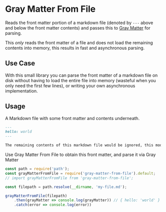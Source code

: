 # Gray Matter From File

Reads the front matter portion of a markdown file (denoted by `---` above and below the front matter contents) and passes this to [Gray Matter](https://www.npmjs.com/package/gray-matter) for parsing.

This *only* reads the front matter of a file and does not load the remaining contents into memory, this results in fast and asynchronous parsing.

## Use Case

With this small library you can parse the front matter of a markdown file on disk without having to load the entire file into memory (wasteful when you only need the first few lines), or writing your own asynchronous implementation.

## Usage
A Markdown file with some front matter and contents underneath.

```markdown
---
hello: world
---

The remaining contents of this markdown file would be ignored, this module simply retrieves the front matter above.
```

Use Gray Matter From File to obtain this front matter, and parse it via Gray Matter

```javascript
const path = require('path');
const grayMatterFromFile = require('gray-matter-from-file').default;
// import grayMatterFromFile from 'gray-matter-from-file';

const filepath = path.resolve(__dirname, 'my-file.md');

grayMatterFromFile(filepath)
    .then(grayMatter => console.log(grayMatter)) // { hello: 'world' }
    .catch(error => console.log(error))
```

